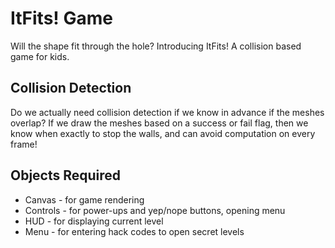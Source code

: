 # ItFits! Game

Will the shape fit through the hole? Introducing ItFits! A collision based game for kids.

## Collision Detection

Do we actually need collision detection if we know in advance if the meshes overlap? If we draw the meshes based on a success or fail flag, then we know when exactly to stop the walls, and can avoid computation on every frame!

## Objects Required

- Canvas - for game rendering
- Controls - for power-ups and yep/nope buttons, opening menu
- HUD - for displaying current level
- Menu - for entering hack codes to open secret levels

